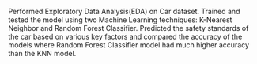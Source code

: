 Performed Exploratory Data Analysis(EDA) on Car dataset. 
Trained and tested the model using two Machine Learning techniques: K-Nearest Neighbor and Random Forest Classifier.
Predicted the safety standards of the car based on various key factors and compared the accuracy of the models where Random Forest Classifier model had much higher accuracy than the KNN model.
